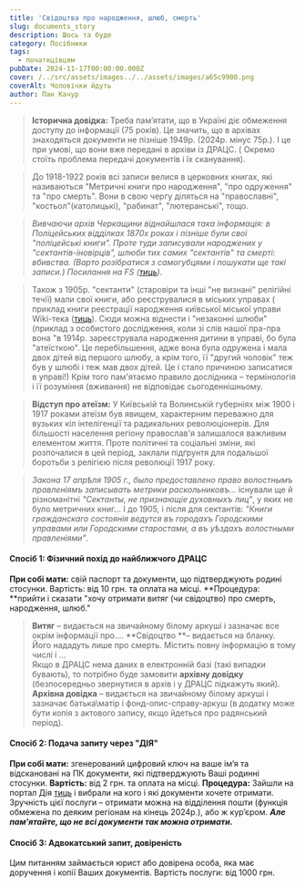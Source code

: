 ```yaml
---
title: 'Свідоцтва про народження, шлюб, смерть'
slug: documents_story
description: Шось та буде
category: Посібники
tags:
  - початкцівцям
pubDate: 2024-11-17T00:00:00.000Z
cover: /../src/assets/images../../assets/images/a65c9900.png
coverAlt: Чоловічки йдуть
author: Пан Качур
---
```


> **Історична довідка:**
> Треба пам’ятати, що в Україні діє обмеження доступу до інформації (75 років). Це значить, що в архівах знаходяться документи не пізніше 1949р. (2024р. мінус 75р.). І це при умові, що вони вже передані в архіви із ДРАЦС. ( Окремо стоїть проблема передачі документів і їх сканування).

> До 1918-1922 років всі записи велися в церковних книгах, які називаються "Метричні книги про народження", "про одруження" та "про смерть". Вони в свою чергу діляться на "православні", "костьол"(католицькі), "рабинат", "лютеранські", тощо.

> *Вивчаючи архів Черкащини віднайшлася така інформація: в Поліцейських відділках 1870х роках і пізніше були свої "поліцейські книги". Проте туди записували народжених у "сектантів-іновірців", шлюби тих самих "сектантів" та смерті: вбивства. (Варто розібратися з самогубцями і пошукати ще такі записи.) Посилання на FS ([тиць](https://www.familysearch.org/ark:/61903/3:1:3Q9M-CSSC-D9V8-G?view=explore\&groupId=M9M2-X64)).*

> Також з 1905р. "сектанти" (старовіри та інші "не визнані" релігійні течії) мали свої книги, або реєструвалися в міських управах ( приклад книги реєстрації народження київської міської управи Wiki-тека ([тиць](https://upload.wikimedia.org/wikipedia/commons/d/de/%D0%A6%D0%94%D0%86%D0%90%D0%9A_127-1080-512._1907%2C_1911-1918._%D0%9C%D0%B5%D1%82%D1%80%D0%B8%D1%87%D0%BD%D0%B0_%D0%BA%D0%BD%D0%B8%D0%B3%D0%B0_%D1%81%D1%82%D0%B0%D1%80%D0%BE%D0%BE%D0%B1%D1%80%D1%8F%D0%B4%D1%86%D1%96%D0%B2_%D1%82%D0%B0_%D1%81%D0%B5%D0%BA%D1%82%D0%B0%D0%BD%D1%82%D1%96%D0%B2_%D0%9A%D0%B8%D1%97%D0%B2%D1%81%D1%8C%D0%BA%D0%BE%D1%97_%D0%BC%D1%96%D1%81%D1%8C%D0%BA%D0%BE%D1%97_%D1%83%D0%BF%D1%80%D0%B0%D0%B2%D0%B8.pdf)). Сюди можна віднести і "незаконні шлюби" (приклад з особистого дослідження, коли зі слів нашої пра-пра вона "в 1914р. зареєструвала народження дитини в управі, бо була "атеїсткою". Це перебільшення, адже вона була одружена і мала двох дітей від першого шлюбу, а крім того, її "другий чоловік" теж був у шлюбі і теж мав двох дітей. Це і стало причиною записатися в управі!) Крім того пам'ятаємо правило дослідника – термінологія і її розуміння (вживання) не відповідає сьогоденнішньому.

> **Відступ про атеїзм:**
> У Київській та Волинській губерніях між 1900 і 1917 роками атеїзм був явищем, характерним переважно для вузьких кіл інтелігенції та радикальних революціонерів. Для більшості населення регіону православ'я залишалося важливим елементом життя. Проте політичні та соціальні зміни, які розпочалися в цей період, заклали підґрунтя для подальшої боротьби з релігією після революції 1917 року.

> *Закона 17 апрѣля 1905 г., было предоставлено право волостнымъ правленіямъ записывать метрики раскольниковъ...* існували ще й різноманітні *"Сектанты, не признающіе духовныхъ лиц"*, у яких не було метричних книг... І до 1905, і після для сектантів: *"Книги гражданскаго состоянія ведутся въ городахъ Городскими управами или Городскими старостами, а въ уѣздахъ волостными правленіями"*.

#### **Спосіб 1: Фізичний похід до найближчого ДРАЦС**

**При собі мати:** свій паспорт та документи, що підтверджують родині стосунки. Вартість: від 10 грн. та оплата на місці.
**Процедура: **прийти і сказати "хочу отримати витяг (чи свідоцтво) про смерть, народження, шлюб."

> **Витяг** – видається на звичайному білому аркуші і зазначає все окрім інформації про….
> **Свідоцтво **– видається на бланку. Його нададуть лише про смерть. Містить повну інформацію в тому числі і …\
> Якщо в ДРАЦС нема даних в електронній базі (такі випадки бувають), то потрібно буде замовити **архівну довідку** (безпосередньо звернутися в архів і у ДРАЦС підкажуть який).
> **Архівна довідка** – видається на звичайному білому аркуші і зазначає батька\матір і фонд-опис-справу-аркуш (в додатку може бути копія з актового запису, якщо йдеться про радянський період).

#### **Спосіб 2: Подача запиту через "ДІЯ"**

**При собі мати:** згенерований цифровий ключ на ваше ім’я та відскановані на ПК документи, які підтверджують Ваші родинні стосунки.
**Вартість:** від 2 грн. та оплата на місці.
**Процедура:**
Зайшли на портал Дія [тиць](https://diia.gov.ua/services/povtorna-vidacha-svidoctva-pro-smert) і вибрали на кого і які документи хочете отримати.
Зручність цієї послуги – отримати можна на відділення пошти (функція обмежена по деяким регіонам на кінець 2024р.), або ж кур’єром. ***Але пам'ятайте, що не всі документи так можна отримати.***

<!-- #### Спосіб 3 Відправка запиту на е-майл? (перевірити, чи можна так) -->

#### **Спосіб 3: Адвокатський запит, довіреність**

Цим питанням займається юрист або довірена особа, яка має доручення і копії Ваших документів.
Вартість послуги: від 1000 грн.
